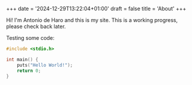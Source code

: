 +++
date = '2024-12-29T13:22:04+01:00'
draft = false
title = 'About'
+++

Hi! I'm Antonio de Haro and this is my site.
This is a working progress, please check back later.

Testing some code:
```c
#include <stdio.h>

int main() {
    puts("Hello World!");
    return 0;
}
```
